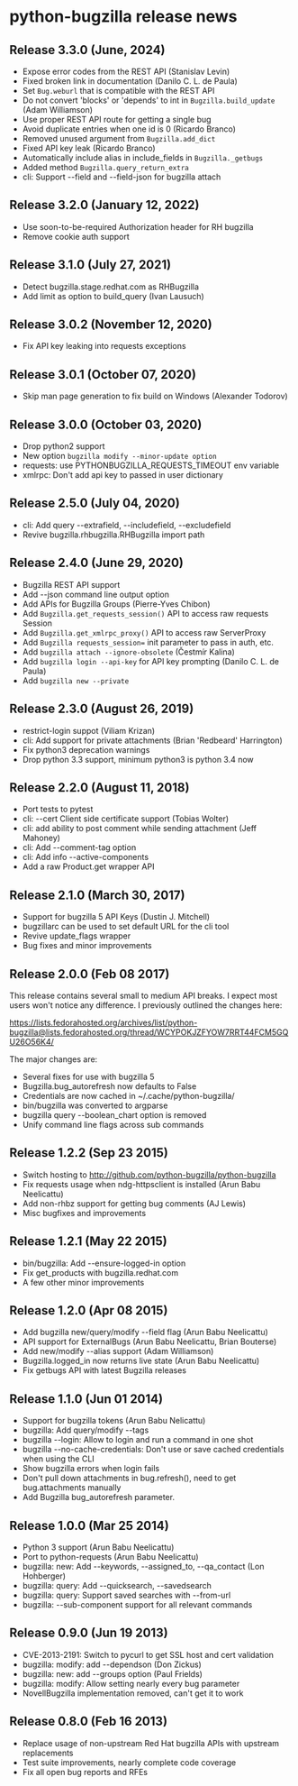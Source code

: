 # python-bugzilla release news

## Release 3.3.0 (June, 2024)
- Expose error codes from the REST API (Stanislav Levin)
- Fixed broken link in documentation (Danilo C. L. de Paula)
- Set `Bug.weburl` that is compatible with the REST API 
- Do not convert 'blocks' or 'depends' to int in `Bugzilla.build_update` (Adam Williamson)
- Use proper REST API route for getting a single bug
- Avoid duplicate entries when one id is 0 (Ricardo Branco)
- Removed unused argument from `Bugzilla.add_dict`
- Fixed API key leak (Ricardo Branco)
- Automatically include alias in include_fields in `Bugzilla._getbugs`
- Added method `Bugzilla.query_return_extra`
- cli: Support --field and --field-json for bugzilla attach

## Release 3.2.0 (January 12, 2022)
- Use soon-to-be-required Authorization header for RH bugzilla
- Remove cookie auth support

## Release 3.1.0 (July 27, 2021)
- Detect bugzilla.stage.redhat.com as RHBugzilla
- Add limit as option to build_query (Ivan Lausuch)

## Release 3.0.2 (November 12, 2020)
- Fix API key leaking into requests exceptions

## Release 3.0.1 (October 07, 2020)
- Skip man page generation to fix build on Windows (Alexander Todorov)

## Release 3.0.0 (October 03, 2020)
- Drop python2 support
- New option `bugzilla modify --minor-update option`
- requests: use PYTHONBUGZILLA_REQUESTS_TIMEOUT env variable
- xmlrpc: Don't add api key to passed in user dictionary

## Release 2.5.0 (July 04, 2020)
- cli: Add query --extrafield, --includefield, --excludefield
- Revive bugzilla.rhbugzilla.RHBugzilla import path

## Release 2.4.0 (June 29, 2020)
- Bugzilla REST API support
- Add --json command line output option
- Add APIs for Bugzilla Groups (Pierre-Yves Chibon)
- Add `Bugzilla.get_requests_session()` API to access raw requests Session
- Add `Bugzilla.get_xmlrpc_proxy()` API to access raw ServerProxy
- Add `Bugzilla requests_session=` init parameter to pass in auth, etc.
- Add `bugzilla attach --ignore-obsolete` (Čestmír Kalina)
- Add `bugzilla login --api-key` for API key prompting (Danilo C. L. de
  Paula)
- Add `bugzilla new --private`

## Release 2.3.0 (August 26, 2019)
- restrict-login suppot (Viliam Krizan)
- cli: Add support for private attachments (Brian 'Redbeard' Harrington)
- Fix python3 deprecation warnings
- Drop python 3.3 support, minimum python3 is python 3.4 now

## Release 2.2.0 (August 11, 2018)
- Port tests to pytest
- cli: --cert Client side certificate support (Tobias Wolter)
- cli: add ability to post comment while sending attachment (Jeff Mahoney)
- cli: Add --comment-tag option
- cli: Add info --active-components
- Add a raw Product.get wrapper API

## Release 2.1.0 (March 30, 2017)
- Support for bugzilla 5 API Keys (Dustin J. Mitchell)
- bugzillarc can be used to set default URL for the cli tool
- Revive update_flags wrapper
- Bug fixes and minor improvements

## Release 2.0.0 (Feb 08 2017)

This release contains several small to medium API breaks. I expect most users
won't notice any difference. I previously outlined the changes here:

https://lists.fedorahosted.org/archives/list/python-bugzilla@lists.fedorahosted.org/thread/WCYPOKJZFYOW7RRT44FCM5GQU26O56K4/

The major changes are:

- Several fixes for use with bugzilla 5
- Bugzilla.bug_autorefresh now defaults to False
- Credentials are now cached in ~/.cache/python-bugzilla/
- bin/bugzilla was converted to argparse
- bugzilla query --boolean_chart option is removed
- Unify command line flags across sub commands

## Release 1.2.2 (Sep 23 2015)

- Switch hosting to http://github.com/python-bugzilla/python-bugzilla
- Fix requests usage when ndg-httpsclient is installed (Arun Babu
  Neelicattu)
- Add non-rhbz support for getting bug comments (AJ Lewis)
- Misc bugfixes and improvements

## Release 1.2.1 (May 22 2015)

- bin/bugzilla: Add --ensure-logged-in option
- Fix get_products with bugzilla.redhat.com
- A few other minor improvements

## Release 1.2.0 (Apr 08 2015)

- Add bugzilla new/query/modify --field flag (Arun Babu Neelicattu)
- API support for ExternalBugs (Arun Babu Neelicattu, Brian Bouterse)
- Add new/modify --alias support (Adam Williamson)
- Bugzilla.logged_in now returns live state (Arun Babu Neelicattu)
- Fix getbugs API with latest Bugzilla releases

## Release 1.1.0 (Jun 01 2014)

- Support for bugzilla tokens (Arun Babu Nelicattu)
- bugzilla: Add query/modify --tags
- bugzilla --login: Allow to login and run a command in one shot
- bugzilla --no-cache-credentials: Don't use or save cached credentials
  when using the CLI
- Show bugzilla errors when login fails
- Don't pull down attachments in bug.refresh(), need to get
  bug.attachments manually
- Add Bugzilla bug_autorefresh parameter.

## Release 1.0.0 (Mar 25 2014)

- Python 3 support (Arun Babu Neelicattu)
- Port to python-requests (Arun Babu Neelicattu)
- bugzilla: new: Add --keywords, --assigned_to, --qa_contact (Lon Hohberger)
- bugzilla: query: Add --quicksearch, --savedsearch
- bugzilla: query: Support saved searches with --from-url
- bugzilla: --sub-component support for all relevant commands

## Release 0.9.0 (Jun 19 2013)

- CVE-2013-2191: Switch to pycurl to get SSL host and cert validation
- bugzilla: modify: add --dependson (Don Zickus)
- bugzilla: new: add --groups option (Paul Frields)
- bugzilla: modify: Allow setting nearly every bug parameter
- NovellBugzilla implementation removed, can't get it to work

## Release 0.8.0 (Feb 16 2013)

- Replace usage of non-upstream Red Hat bugzilla APIs with upstream replacements
- Test suite improvements, nearly complete code coverage
- Fix all open bug reports and RFEs
